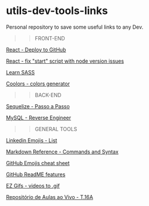 # utils-dev-tools-links
Personal repository to save some useful links to any Dev.

>> FRONT-END

[React - Deploy to GitHub](https://dev-yakuza.posstree.com/en/react/github-pages/)

[React - fix "start" script with node version issues](https://itsmycode.com/error-digital-envelope-routines-unsupported/)

[Learn SASS](https://sass-lang.com/guide)

[Coolors - colors generator](https://coolors.co/)


>> BACK-END

[Sequelize - Passo a Passo](https://docs.google.com/document/d/1F5Fv3SFi-ktI04Sz7x96TAr24shxvBkyek7pnKAxaOc/edit)

[MySQL - Reverse Engineer](https://database.guide/how-to-reverse-engineer-a-database-in-mysql-workbench/)


>> GENERAL TOOLS

[Linkedin Emojis - List](https://www.linkedin.com/pulse/add-emoji-your-linkedin-profile-simple-copy-paste-brynne-tillman/)

[Markdown Reference - Commands and Syntax](https://commonmark.org/help/)

[GitHub Emojis cheat sheet](https://github.com/ikatyang/emoji-cheat-sheet/blob/master/README.md)

[GitHub ReadME features](https://github.com/anuraghazra/github-readme-stats)

[EZ Gifs - videos to .gif](https://ezgif.com/video-to-gif)

[Repositório de Aulas ao Vivo - T.16A](https://github.com/tryber/sd-016-a-live-lectures)



